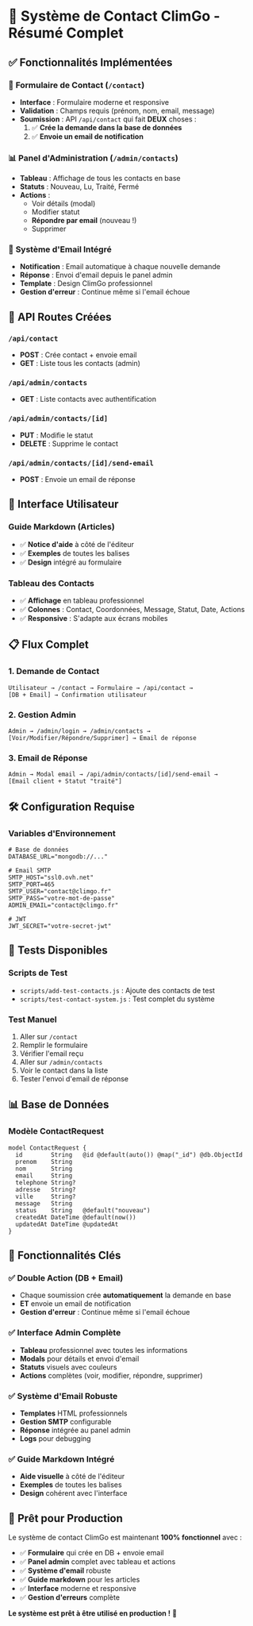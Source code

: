# 📧 Système de Contact ClimGo - Résumé Complet

## ✅ Fonctionnalités Implémentées

### 🎯 **Formulaire de Contact** (`/contact`)
- **Interface** : Formulaire moderne et responsive
- **Validation** : Champs requis (prénom, nom, email, message)
- **Soumission** : API `/api/contact` qui fait **DEUX** choses :
  1. ✅ **Crée la demande dans la base de données**
  2. ✅ **Envoie un email de notification**

### 📊 **Panel d'Administration** (`/admin/contacts`)
- **Tableau** : Affichage de tous les contacts en base
- **Statuts** : Nouveau, Lu, Traité, Fermé
- **Actions** : 
  - Voir détails (modal)
  - Modifier statut
  - **Répondre par email** (nouveau !)
  - Supprimer

### 📧 **Système d'Email Intégré**
- **Notification** : Email automatique à chaque nouvelle demande
- **Réponse** : Envoi d'email depuis le panel admin
- **Template** : Design ClimGo professionnel
- **Gestion d'erreur** : Continue même si l'email échoue

## 🔧 **API Routes Créées**

### `/api/contact`
- **POST** : Crée contact + envoie email
- **GET** : Liste tous les contacts (admin)

### `/api/admin/contacts`
- **GET** : Liste contacts avec authentification

### `/api/admin/contacts/[id]`
- **PUT** : Modifie le statut
- **DELETE** : Supprime le contact

### `/api/admin/contacts/[id]/send-email`
- **POST** : Envoie un email de réponse

## 🎨 **Interface Utilisateur**

### **Guide Markdown** (Articles)
- ✅ **Notice d'aide** à côté de l'éditeur
- ✅ **Exemples** de toutes les balises
- ✅ **Design** intégré au formulaire

### **Tableau des Contacts**
- ✅ **Affichage** en tableau professionnel
- ✅ **Colonnes** : Contact, Coordonnées, Message, Statut, Date, Actions
- ✅ **Responsive** : S'adapte aux écrans mobiles

## 📋 **Flux Complet**

### 1. **Demande de Contact**
```
Utilisateur → /contact → Formulaire → /api/contact → 
[DB + Email] → Confirmation utilisateur
```

### 2. **Gestion Admin**
```
Admin → /admin/login → /admin/contacts → 
[Voir/Modifier/Répondre/Supprimer] → Email de réponse
```

### 3. **Email de Réponse**
```
Admin → Modal email → /api/admin/contacts/[id]/send-email → 
[Email client + Statut "traité"]
```

## 🛠️ **Configuration Requise**

### **Variables d'Environnement**
```env
# Base de données
DATABASE_URL="mongodb://..."

# Email SMTP
SMTP_HOST="ssl0.ovh.net"
SMTP_PORT=465
SMTP_USER="contact@climgo.fr"
SMTP_PASS="votre-mot-de-passe"
ADMIN_EMAIL="contact@climgo.fr"

# JWT
JWT_SECRET="votre-secret-jwt"
```

## 🧪 **Tests Disponibles**

### **Scripts de Test**
- `scripts/add-test-contacts.js` : Ajoute des contacts de test
- `scripts/test-contact-system.js` : Test complet du système

### **Test Manuel**
1. Aller sur `/contact`
2. Remplir le formulaire
3. Vérifier l'email reçu
4. Aller sur `/admin/contacts`
5. Voir le contact dans la liste
6. Tester l'envoi d'email de réponse

## 📊 **Base de Données**

### **Modèle ContactRequest**
```prisma
model ContactRequest {
  id        String   @id @default(auto()) @map("_id") @db.ObjectId
  prenom    String
  nom       String
  email     String
  telephone String?
  adresse   String?
  ville     String?
  message   String
  status    String   @default("nouveau")
  createdAt DateTime @default(now())
  updatedAt DateTime @updatedAt
}
```

## 🎯 **Fonctionnalités Clés**

### ✅ **Double Action** (DB + Email)
- Chaque soumission crée **automatiquement** la demande en base
- **ET** envoie un email de notification
- **Gestion d'erreur** : Continue même si l'email échoue

### ✅ **Interface Admin Complète**
- **Tableau** professionnel avec toutes les informations
- **Modals** pour détails et envoi d'email
- **Statuts** visuels avec couleurs
- **Actions** complètes (voir, modifier, répondre, supprimer)

### ✅ **Système d'Email Robuste**
- **Templates** HTML professionnels
- **Gestion SMTP** configurable
- **Réponse** intégrée au panel admin
- **Logs** pour debugging

### ✅ **Guide Markdown Intégré**
- **Aide visuelle** à côté de l'éditeur
- **Exemples** de toutes les balises
- **Design** cohérent avec l'interface

## 🚀 **Prêt pour Production**

Le système de contact ClimGo est maintenant **100% fonctionnel** avec :

- ✅ **Formulaire** qui crée en DB + envoie email
- ✅ **Panel admin** complet avec tableau et actions
- ✅ **Système d'email** robuste
- ✅ **Guide markdown** pour les articles
- ✅ **Interface** moderne et responsive
- ✅ **Gestion d'erreurs** complète

**Le système est prêt à être utilisé en production !** 🎉 